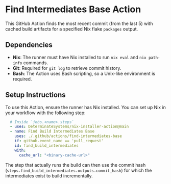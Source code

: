 # Find Intermediates Base Action

This GitHub Action finds the most recent commit (from the last 5) with cached build artifacts for a specified Nix flake `packages` output.

## Dependencies
- **Nix**: The runner must have Nix installed to run `nix eval` and `nix path-info` commands.
- **Git**: Required for `git log` to retrieve commit history.
- **Bash**: The Action uses Bash scripting, so a Unix-like environment is required.

## Setup Instructions
To use this Action, ensure the runner has Nix installed. You can set up Nix in your workflow with the following step:

```yaml
  # Inside `jobs.<name>.steps`
  - uses: DeterminateSystems/nix-installer-action@main
  - name: Find Build Intermediates Base
    uses: ./.github/actions/find-intermediates-base
    if: github.event_name == 'pull_request'
    id: find_build_intermediates
    with:
      cache_url: "<binary-cache-url>"
```

The step that actually runs the build can then use the commit hash (`steps.find_build_intermediates.outputs.commit_hash`) for which the intermediates exist to build incrementally.

